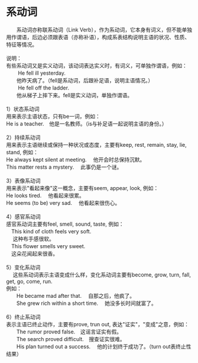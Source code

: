 # 系动词
 	
　　系动词亦称联系动词（Link Verb），作为系动词，它本身有词义，但不能单独用作谓语，后边必须跟表语（亦称补语），构成系表结构说明主语的状况、性质、特征等情况。<br>
<br>
说明：<br>
有些系动词又是实义动词，该动词表达实义时，有词义，可单独作谓语，例如：<br>
　　 He fell ill yesterday.　<br>
　　他昨天病了。（fell是系动词，后跟补足语，说明主语情况。）<br>
　　 He fell off the ladder.　<br>
　　他从梯子上摔下来。fell是实义动词，单独作谓语。<br>
<br>
1）状态系动词<br>
用来表示主语状态，只有be一词，例如：<br>
He is a teacher.　他是一名教师。（is与补足语一起说明主语的身份。）<br>
<br>
2）持续系动词<br>
用来表示主语继续或保持一种状况或态度，主要有keep, rest, remain, stay, lie, stand, 例如：<br>
He always kept silent at meeting.　 他开会时总保持沉默。<br>
This matter rests a mystery.　 此事仍是一个谜。<br>
<br>
3）表像系动词<br>
用来表示"看起来像"这一概念，主要有seem, appear, look, 例如：<br>
He looks tired.　 他看起来很累。<br>
He seems (to be) very sad.　 他看起来很伤心。<br>
<br>
4）感官系动词<br>
感官系动词主要有feel, smell, sound, taste, 例如：<br>
　This kind of cloth feels very soft.　<br>
　 这种布手感很软。<br>
　This flower smells very sweet.　<br>
　这朵花闻起来很香。<br>
<br>
5）变化系动词<br>
　 这些系动词表示主语变成什么样，变化系动词主要有become, grow, turn, fall, get, go, come, run.<br>
例如：<br>
　　He became mad after that.　 自那之后，他疯了。<br>
　　She grew rich within a short time.　 她没多长时间就富了。<br>
<br>
6）终止系动词<br>
表示主语已终止动作，主要有prove, trun out, 表达"证实"，"变成"之意，例如：<br>
　　The rumor proved false.　这谣言证实有假。<br>
　　The search proved difficult.　搜查证实很难。<br>
　　His plan turned out a success.　 他的计划终于成功了。（turn out表终止性结果）<br>
